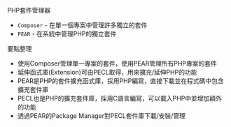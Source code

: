 PHP套件管理器
* `Composer` - 在單一個專案中管理許多獨立的套件
* `PEAR` - 在系統中管理PHP的獨立套件

要點整理
- 使用Composer管理單一專案的套件，使用PEAR管理所有PHP專案的套件
- 延伸函式庫(Extension)可由PECL取得，用來擴充/延伸PHP的功能
- PEAR是PHP的套件擴充函式庫，採用PHP編寫，直接下載並在程式碼中包含擴充套件庫
- PECL也是PHP的擴充套件庫，採用C語言編寫，可以載入PHP中並增加額外的功能
- 透過PEAR的Package Manager對PECL套件庫下載/安裝/管理